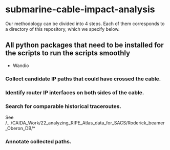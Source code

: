 # submarine-cable-impact-analysis

Our methodology can be divided into 4 steps. Each of them corresponds to a directory of this repository, which we specify below.  

## All python packages that need to be installed for the scripts to run the scripts smoothly
* Wandio


### Collect candidate IP paths that could have crossed the cable.



### Identify router IP interfaces on both sides of the cable.



### Search for comparable historical traceroutes.

 See /.../CAIDA_Work/22_analyzing_RIPE_Atlas_data_for_SACS/Roderick_beamer_Oberon_DB/*



### Annotate collected paths.

